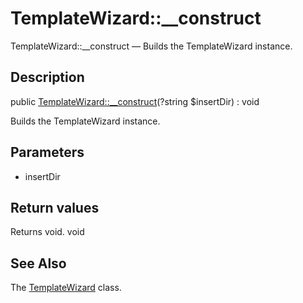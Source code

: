 TemplateWizard::__construct
================

TemplateWizard::__construct — Builds the TemplateWizard instance.

Description
---------------


public [TemplateWizard::__construct](https://github.com/lingtalfi/DocTools/blob/master/doc/api/DocTools/TemplateWizard/TemplateWizard/__construct.md)(?string $insertDir) : void




Builds the TemplateWizard instance.




Parameters
--------------

- insertDir
    

Return values
----------------

Returns void.
void








See Also
-----------

The [TemplateWizard](https://github.com/lingtalfi/DocTools/blob/master/doc/api/DocTools/TemplateWizard/TemplateWizard.md) class.
